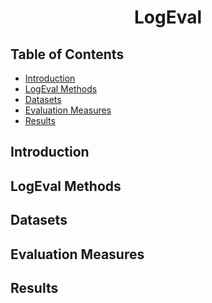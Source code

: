 <div align= "center">
  <h1> LogEval </h1>
</div>

## Table of Contents

- [Introduction](#introduction)
- [LogEval Methods](#LogEval-methods)
- [Datasets](#datasets)
- [Evaluation Measures](#evaluation-measures)
- [Results](#results)

## Introduction

## LogEval Methods

## Datasets

## Evaluation Measures

## Results
